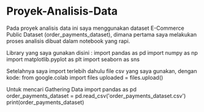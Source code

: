 # Proyek-Analisis-Data
Pada proyek analisis data ini saya menggunakan dataset E-Commerce Public Dataset (order_payments_dataset), dimana pertama saya melakukan proses analisis dibuat dalam notebook yang rapi.

Library yang saya gunakan disini :
import pandas as pd
import numpy as np
import matplotlib.pyplot as plt
import seaborn as sns

Setelahnya saya import terlebih dahulu file csv yang saya gunakan, dengan kode:
from google.colab import files
uploaded = files.upload()

Untuk mencari Gathering Data
import pandas as pd
order_payments_dataset = pd.read_csv('order_payments_dataset.csv')
print(order_payments_dataset)
